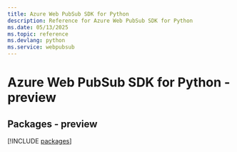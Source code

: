 ```yaml
---
title: Azure Web PubSub SDK for Python
description: Reference for Azure Web PubSub SDK for Python
ms.date: 05/13/2025
ms.topic: reference
ms.devlang: python
ms.service: webpubsub
---
```

# Azure Web PubSub SDK for Python - preview
## Packages - preview
[!INCLUDE [packages](web-pubsub-index.md)]